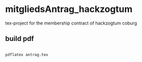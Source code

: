# mitgliedsAntrag_hackzogtum
tex-project for the membership contract of hackzogtum coburg

## build pdf

```bash

pdflatex antrag.tex

```
